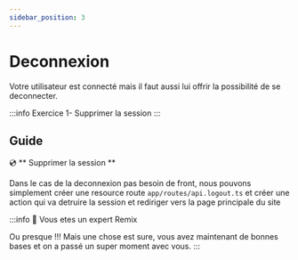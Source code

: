 ```yaml
---
sidebar_position: 3
---
```


# Deconnexion

Votre utilisateur est connecté mais il faut aussi lui offrir la possibilité de se deconnecter.

:::info Exercice
1- Supprimer la session
:::

## Guide

💿 ** Supprimer la session **

Dans le cas de la deconnexion pas besoin de front, nous pouvons simplement créer une resource route `app/routes/api.logout.ts` et créer une action qui va detruire la session et rediriger vers la page principale du site

:::info 👏 Vous etes un expert Remix

Ou presque !!! Mais une chose est sure, vous avez maintenant de bonnes bases et on a passé un super moment avec vous.
:::
